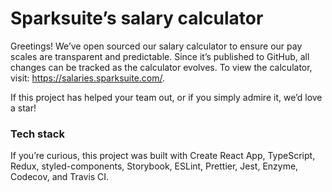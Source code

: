 # Sparksuiteʼs salary calculator

Greetings! Weʼve open sourced our salary calculator to ensure our pay scales are transparent and predictable. Since itʼs published to GitHub, all changes can be tracked as the calculator evolves. To view the calculator, visit: https://salaries.sparksuite.com/.

If this project has helped your team out, or if you simply admire it, weʼd love a star!

### Tech stack

If youʼre curious, this project was built with Create React App, TypeScript, Redux, styled-components, Storybook, ESLint, Prettier, Jest, Enzyme, Codecov, and Travis CI.
